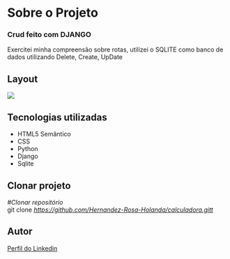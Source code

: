 <div>
  <h1>Sobre o Projeto</h1>

  <h3>Crud feito com DJANGO</h3> 
  <p>Exercitei minha compreensão sobre rotas, utilizei o SQLITE como banco de dados utilizando Delete, Create, UpDate </br>
  </p>
<h2>Layout</h2>
  <p>
    <img src="https://user-images.githubusercontent.com/82759865/139168835-5350d7a3-9888-43d5-a3b7-99c77f1f3fe0.gif"/>
  </p>
<h2>Tecnologias utilizadas</h2>

<ul>
  <li>HTML5 Semântico
  <li>CSS
  <li>Python
  <li>Django
  <li>Sqlite
</ul>

<h2>Clonar projeto</h2>

<i>#Clonar repositório</i></br>
  git clone <i>https://github.com/Hernandez-Rosa-Holanda/calculadora.gitt</i>

<h2>Autor</h2> 
<p>
<a href="https://www.linkedin.com/in/hernandez-rosa-de-holanda/">Perfil do Linkedin</a>
</p>
</div> 


